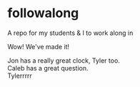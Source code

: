 # followalong
A repo for my students &amp; I to work along in

Wow! We've made it!


Jon has a really great clock, Tyler too.  
Caleb has a great question.  
Tylerrrrr